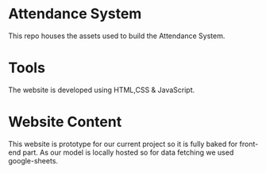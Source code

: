 # Attendance System
This repo houses the assets used to build the Attendance System.

# Tools
The website is developed using HTML,CSS & JavaScript.

# Website Content
This website is prototype for our current project so it is fully baked for front-end part.
As our model is locally hosted so for data fetching we used google-sheets.
